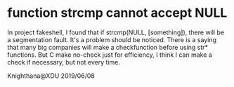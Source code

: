 
# function strcmp cannot accept NULL

 In project fakeshell, I found that if strcmp(NULL, [something]), there will be a segmentation fault.
 It's a problem should be noticed.
 There is a saying that many big companies will make a checkfunction before using str* functions.
 But C make no-check just for efficiency, I think I can make a check if necessary, but not every time.

 Knighthana@XDU
 2019/06/08

